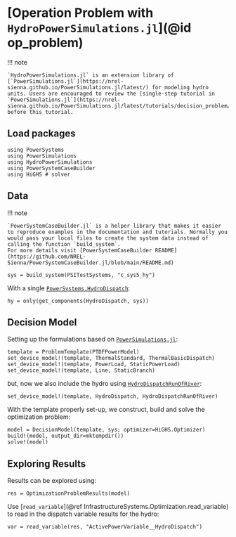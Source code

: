 # [Operation Problem with `HydroPowerSimulations.jl`](@id op_problem)

!!! note
    
    `HydroPowerSimulations.jl` is an extension library of [`PowerSimulations.jl`](https://nrel-sienna.github.io/PowerSimulations.jl/latest/) for modeling hydro units. Users are encouraged to review the [single-step tutorial in `PowerSimulations.jl`](https://nrel-sienna.github.io/PowerSimulations.jl/latest/tutorials/decision_problem/) before this tutorial.

## Load packages

```@repl op_problem
using PowerSystems
using PowerSimulations
using HydroPowerSimulations
using PowerSystemCaseBuilder
using HiGHS # solver
```

## Data

!!! note
    
    `PowerSystemCaseBuilder.jl` is a helper library that makes it easier to reproduce examples in the documentation and tutorials. Normally you would pass your local files to create the system data instead of calling the function `build_system`.
    For more details visit [PowerSystemCaseBuilder README](https://github.com/NREL-Sienna/PowerSystemCaseBuilder.jl/blob/main/README.md)

```@repl op_problem
sys = build_system(PSITestSystems, "c_sys5_hy")
```

With a single [`PowerSystems.HydroDispatch`](@extref):

```@repl op_problem
hy = only(get_components(HydroDispatch, sys))
```

## Decision Model

Setting up the formulations based on [`PowerSimulations.jl`](https://nrel-sienna.github.io/PowerSimulations.jl/latest/formulation_library/Introduction/):

```@repl op_problem
template = ProblemTemplate(PTDFPowerModel)
set_device_model!(template, ThermalStandard, ThermalBasicDispatch)
set_device_model!(template, PowerLoad, StaticPowerLoad)
set_device_model!(template, Line, StaticBranch)
```

but, now we also include the hydro using [`HydroDispatchRunOfRiver`](@ref):

```@repl op_problem
set_device_model!(template, HydroDispatch, HydroDispatchRunOfRiver)
```

With the template properly set-up, we construct, build and solve the optimization problem:

```@repl op_problem
model = DecisionModel(template, sys; optimizer=HiGHS.Optimizer)
build!(model, output_dir=mktempdir())
solve!(model)
```

## Exploring Results

Results can be explored using:

```@repl op_problem
res = OptimizationProblemResults(model)
```

Use [`read_variable`](@ref InfrastructureSystems.Optimization.read_variable) to read in the dispatch variable results for the hydro:

```@repl op_problem
var = read_variable(res, "ActivePowerVariable__HydroDispatch")
```
